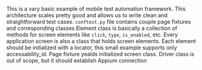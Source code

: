 This is a vary basic example of mobile test automation framework.
This architecture scales pretty good and allows us to write clean and straightforward test cases.
`conftest.py` file contains couple page fixtures and corresponding classes
Element class is basically a collection of methods for screen elements like `click`, `type`, `is_enabled`, etc.
Every application screen is also a class that holds screen elements. Each element should be initialized with a locator, this small example supports only accessability_id.
Page fixture yealds initialized screen class.
Driver class is out of scope, but it should establish Appium connection